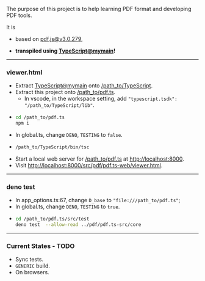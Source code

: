 The purpose of this project is to help learning PDF format and developing PDF tools.

It is

* based on [pdf.js@v3.0.279](https://github.com/mozilla/pdf.js/tree/v3.0.279),

* **transpiled using [TypeScript@mymain](https://github.com/nmtigor/TypeScript/tree/mymain/PRs)!**

---

### viewer.html

* Extract [TypeScript@mymain](https://github.com/nmtigor/TypeScript) onto <ins>/path_to/TypeScript</ins>.
* Extract this project onto <ins>/path_to/pdf.ts</ins>.
  * In vscode, in the workspace setting, add `"typescript.tsdk": "/path_to/TypeScript/lib"`.
* 
  ```bash
  cd /path_to/pdf.ts
  npm i
  ```
* In global.ts, change `DENO`, `TESTING` to `false`.
* 
  ```bash
  /path_to/TypeScript/bin/tsc
  ```
* Start a local web server for <ins>/path_to/pdf.ts</ins> at <ins>h</ins><ins>ttp://localhost:8000</ins>.
* Visit <ins>h</ins><ins>ttp://localhost:8000/src/pdf/pdf.ts-web/viewer.html</ins>.

---

### deno test

* In app_options.ts:67, change `D_base`  to `"file:///path_to/pdf.ts"`;
* In global.ts, change `DENO`, `TESTING` to `true`.
* 
  ```bash
  cd /path_to/pdf.ts/src/test
  deno test  --allow-read ../pdf/pdf.ts-src/core
  ```

---

### Current States - TODO

* Sync tests.
* `GENERIC` build.
* On browsers.
